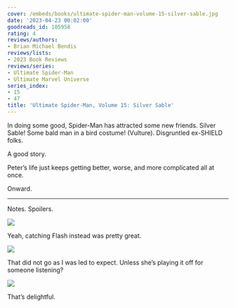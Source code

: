 ```yaml
---
cover: /embeds/books/ultimate-spider-man-volume-15-silver-sable.jpg
date: '2023-04-23 00:02:00'
goodreads_id: 105958
rating: 4
reviews/authors:
- Brian Michael Bendis
reviews/lists:
- 2023 Book Reviews
reviews/series:
- Ultimate Spider-Man
- Ultimate Marvel Universe
series_index:
- 15
- 47
title: 'Ultimate Spider-Man, Volume 15: Silver Sable'
---
```

In doing some good, Spider-Man has attracted some new friends. Silver Sable! Some bald man in a bird costume! (Vulture). Disgruntled ex-SHIELD folks. 

A good story. 

Peter’s life just keeps getting better, worse, and more complicated all at once. 

Onward. 

<!--more-->

---



Notes. Spoilers. 

![](/embeds/books/attachments/ultimate-spider-man-v15-textbundle-ea38bf.png)

Yeah, catching Flash instead was pretty great. 

![](/embeds/books/attachments/ultimate-spider-man-v15-textbundle-cd0d7c.png)

That did not go as I was led to expect. Unless she’s playing it off for someone listening?

![](/embeds/books/attachments/ultimate-spider-man-v15-textbundle-6f7321.png)

That’s delightful. 


